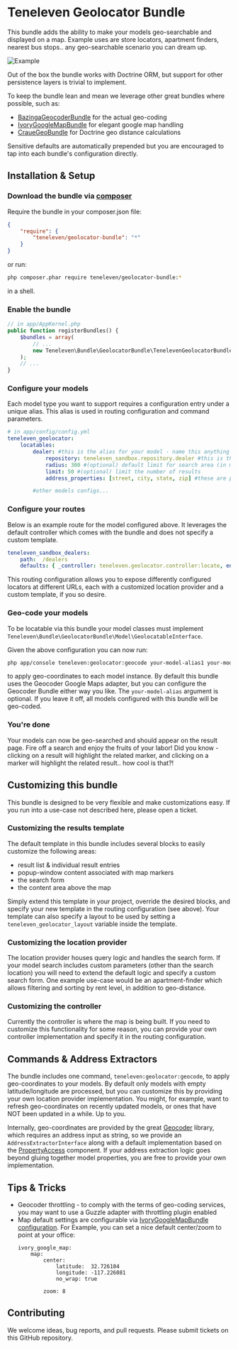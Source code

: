 Teneleven Geolocator Bundle
===========================

This bundle adds the ability to make your models geo-searchable and displayed on a map.
Example uses are store locators, apartment finders, nearest bus stops.. any geo-searchable scenario you can dream up.

![Example](https://f.cloud.github.com/assets/624921/2199113/430a8236-98d1-11e3-8c9e-1e4aad3eacee.JPG)

Out of the box the bundle works with Doctrine ORM, but support for other persistence layers is trivial to implement.

To keep the bundle lean and mean we leverage other great bundles where possible, such as:

 * [BazingaGeocoderBundle](http://github.com/willdurand/Geocoder) for the actual geo-coding
 * [IvoryGoogleMapBundle](https://github.com/egeloen/IvoryGoogleMapBundle) for elegant google map handling
 * [CraueGeoBundle](https://raw2.github.com/craue/CraueGeoBundle) for Doctrine geo distance calculations

Sensitive defaults are automatically prepended but you are encouraged to tap into each bundle's configuration directly.

## Installation & Setup

### Download the bundle via [composer](http://getcomposer.org)

Require the bundle in your composer.json file:

```json
{
    "require": {
        "teneleven/geolocator-bundle": "*"
    }
}
```

or run:

```sh
php composer.phar require teneleven/geolocator-bundle:*
```

in a shell.

### Enable the bundle

```php
// in app/AppKernel.php
public function registerBundles() {
	$bundles = array(
		// ...
		new Teneleven\Bundle\GeolocatorBundle\TenelevenGeolocatorBundle(),
	);
	// ...
}
```

### Configure your models

Each model type you want to support requires a configuration entry under a unique alias. This alias is used in routing configuration and command parameters.

```yml
# in app/config/config.yml
teneleven_geolocator:
    locatables:
        dealer: #this is the alias for your model - name this anything you like
            repository: teneleven_sandbox.repository.dealer #this is the service ID of the repository for this model
            radius: 300 #(optional) default limit for search area (in miles)
            limit: 50 #(optional) limit the number of results
            address_properties: [street, city, state, zip] #these are properties of your model which together make up a geo-coder-friendly address

        #other models configs...
```

### Configure your routes

Below is an example route for the model configured above. It leverages the default controller which comes with the bundle and does not specify a custom template.

```yml
teneleven_sandbox_dealers:
    path:  /dealers
    defaults: { _controller: teneleven.geolocator.controller:locate, entity: dealer, template: ~ }
```

This routing configuration allows you to expose differently configured locators at different URLs, each with a customized location provider and a custom template, if you so desire.

### Geo-code your models

To be locatable via this bundle your model classes must implement ```Teneleven\Bundle\GeolocatorBundle\Model\GeolocatableInterface```.

Given the above configuration you can now run:

```sh
php app/console teneleven:geolocator:geocode your-model-alias1 your-model-alias2...
```

to apply geo-coordinates to each model instance. By default this bundle uses the Geocoder Google Maps adapter, but you can configure the Geocoder Bundle either way you like.
The ```your-model-alias``` argument is optional. If you leave it off, all models configured with this bundle will be geo-coded.

### You're done

Your models can now be geo-searched and should appear on the result page. Fire off a search and enjoy the fruits of your labor!
Did you know - clicking on a result will highlight the related marker, and clicking on a marker will highlight the related result.. how cool is that?!

## Customizing this bundle

This bundle is designed to be very flexible and make customizations easy. If you run into a use-case not described here, please open a ticket.

### Customizing the results template

The default template in this bundle includes several blocks to easily customize the following areas:

 * result list & individual result entries
 * popup-window content associated with map markers
 * the search form
 * the content area above the map

Simply extend this template in your project, override the desired blocks, and specify your new template in the routing configuration (see above).
Your template can also specify a layout to be used by setting a ```teneleven_geolocator_layout``` variable inside the template.

### Customizing the location provider

The location provider houses query logic and handles the search form.
If your model search includes custom parameters (other than the search location) you will need to extend the default logic and specify a custom search form.
One example use-case would be an apartment-finder which allows filtering and sorting by rent level, in addition to geo-distance.

### Customizing the controller

Currently the controller is where the map is being built. If you need to customize this functionality for some reason, you can provide your own controller implementation and specify it in the routing configuration.

## Commands & Address Extractors

The bundle includes one command, ```teneleven:geolocator:geocode```, to apply geo-coordinates to your models.
By default only models with empty latitude/longitude are processed, but you can customize this by providing your own location provider implementation.
You might, for example, want to refresh geo-coordinates on recently updated models, or ones that have NOT been updated in a while. Up to you.

Internally, geo-coordinates are provided by the great [Geocoder](https://github.com/willdurand/Geocoder) library, which requires an address input as string,
so we provide an ```AddressExtractorInterface``` along with a default implementation based on the [PropertyAccess](https://github.com/symfony/PropertyAccess) component.
If your address extraction logic goes beyond gluing together model properties, you are free to provide your own implementation.

## Tips & Tricks

 * Geocoder throttling - to comply with the terms of geo-coding services, you may want to use a Guzzle adapter with throttling plugin enabled
 * Map default settings are configurable via [IvoryGoogleMapBundle configuration](https://github.com/egeloen/IvoryGoogleMapBundle/blob/master/Resources/doc/usage/map.md).
   For Example, you can set a nice default center/zoom to point at your office:
   ```
   ivory_google_map:
       map:
           center:
               latitude:  32.726104
               longitude: -117.226081
               no_wrap: true

           zoom: 8
   ```

## Contributing

We welcome ideas, bug reports, and pull requests. Please submit tickets on this GitHub repository.
